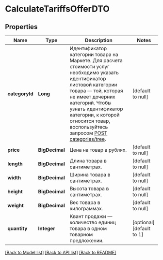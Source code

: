 # CalculateTariffsOfferDTO
## Properties

| Name | Type | Description | Notes |
|------------ | ------------- | ------------- | -------------|
| **categoryId** | **Long** | Идентификатор категории товара на Маркете.  Для расчета стоимости услуг необходимо указать идентификатор листовой категории товара — той, которая не имеет дочерних категорий.  Чтобы узнать идентификатор категории, к которой относится товар, воспользуйтесь запросом [POST categories/tree](../../reference/categories/getCategoriesTree.md).  | [default to null] |
| **price** | **BigDecimal** | Цена на товар в рублях. | [default to null] |
| **length** | **BigDecimal** | Длина товара в сантиметрах. | [default to null] |
| **width** | **BigDecimal** | Ширина товара в сантиметрах. | [default to null] |
| **height** | **BigDecimal** | Высота товара в сантиметрах. | [default to null] |
| **weight** | **BigDecimal** | Вес товара в килограммах. | [default to null] |
| **quantity** | **Integer** | Квант продажи — количество единиц товара в одном товарном предложении. | [optional] [default to 1] |

[[Back to Model list]](../README.md#documentation-for-models) [[Back to API list]](../README.md#documentation-for-api-endpoints) [[Back to README]](../README.md)

